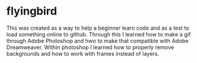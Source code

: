 # flyingbird
This was created as a way to help a beginner learn code and as a test to load something online to github. Through this I learned how to make a gif through Adobe Photoshop and hwo to make that compatible with Adobe Dreamweaver. Within photoshop I learned how to properly remove backgrounds and how to work with frames instead of layers. 
